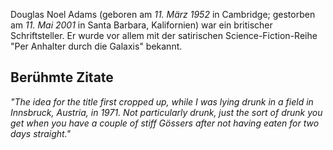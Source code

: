 Douglas Noel Adams (geboren am *11. März 1952* in Cambridge; gestorben am *11. Mai 2001* in Santa Barbara, Kalifornien) war ein britischer Schriftsteller.
Er wurde vor allem mit der satirischen Science-Fiction-Reihe "Per Anhalter durch die Galaxis" bekannt.

## Berühmte Zitate
*"The idea for the title first cropped up, while I was lying drunk in a field in Innsbruck, Austria, in 1971. Not particularly drunk, just the sort of drunk you get when you have a couple of stiff Gössers after not having eaten for two days straight."*
